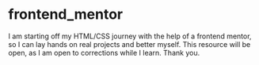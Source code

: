 # frontend_mentor
I am starting off my HTML/CSS journey with the help of a frontend mentor, so I can lay hands on real projects and better myself. This resource will be open, as I am open to corrections while I learn. Thank you.
